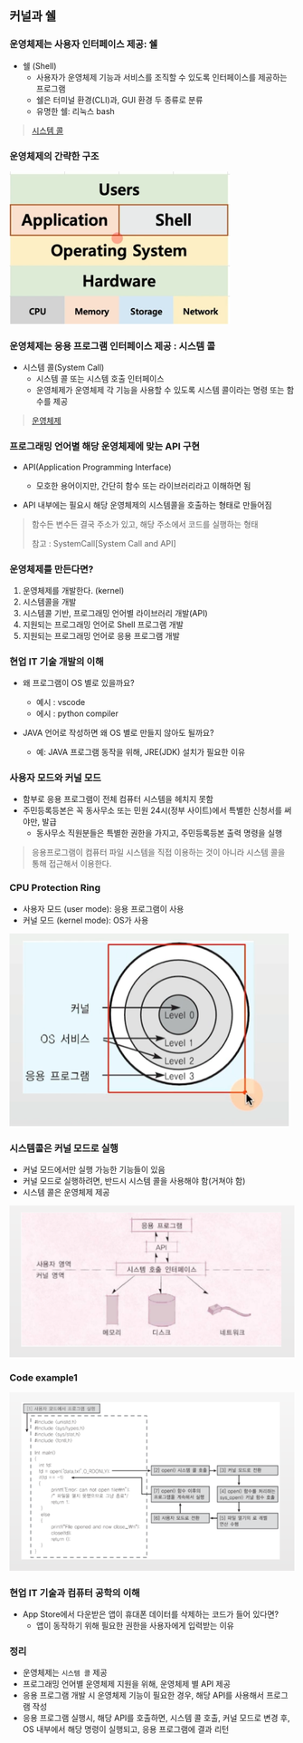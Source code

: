 ## 커널과 쉘

### 운영체제는 사용자 인터페이스 제공: 쉘
- 쉘 (Shell)
    - 사용자가 운영체제 기능과 서비스를 조직할 수 있도록 인터페이스를 제공하는 프로그램
    - 쉘은 터미널 환경(CLI)과, GUI 환경 두 종류로 분류
    - 유명한 쉘: 리눅스 bash

> [시스템 콜](https://namu.wiki/w/%EC%8B%9C%EC%8A%A4%ED%85%9C%20%EC%BD%9C)


### 운영체제의 간략한 구조
![](img/2022-04-20-22-39-59.png)


### 운영체제는 응용 프로그램 인터페이스 제공 : 시스템 콜
- 시스템 콜(System Call)
    - 시스템 콜 또는 시스템 호출 인터페이스
    - 운영체제가 운영체제 각 기능을 사용할 수 있도록 시스템 콜이라는 명령 또는 함수를 제공

> [운영체제](https://man7.org/linux/man-pages/man2/open.2.html)

### 프로그래밍 언어별 해당 운영체제에 맞는 API 구현
- API(Application Programming Interface)
    - 모호한 용어이지만, 간단히 함수 또는 라이브러리라고 이해하면 됨

- API 내부에는 필요시 해당 운영체제의 시스템콜을 호출하는 형태로 만들어짐

> 함수든 변수든 결국 주소가 있고, 해당 주소에서 코드를 실행하는 형태
>
> 참고 : SystemCall[System Call and API]

### 운영체제를 만든다면?
1. 운영체제를 개발한다. (kernel)
2. 시스템콜을 개발
3. 시스템콜 기반, 프로그래밍 언어별 라이브러리 개발(API)
4. 지원되는 프로그래밍 언어로 Shell 프로그램 개발
5. 지원되는 프로그래밍 언어로 응용 프로그램 개발

### 현업 IT 기술 개발의 이해
- 왜 프로그램이 OS 별로 있을까요?
    - 예시 : vscode
    - 에시 : python compiler

- JAVA 언어로 작성하면 왜 OS 별로 만들지 않아도 될까요?
    - 예: JAVA 프로그램 동작을 위해, JRE(JDK) 설치가 필요한 이유

### 사용자 모드와 커널 모드
- 함부로 응용 프로그램이 전체 컴퓨터 시스템을 헤치지 못함
- 주민등록등본은 꼭 동사무소 또는 민원 24시(정부 사이트)에서 특별한 신청서를 써야만, 발급
    - 동사무소 직원분들은 특별한 권한을 가지고, 주민등록등본 출력 명령을 실행

> 응용프로그램이 컴퓨터 파일 시스템을 직접 이용하는 것이 아니라 시스템 콜을 통해 접근해서 이용한다.

### CPU Protection Ring
- 사용자 모드 (user mode): 응용 프로그램이 사용
- 커널 모드 (kernel mode): OS가 사용

![](img/2022-04-20-23-01-02.png)

### 시스템콜은 커널 모드로 실행
- 커널 모드에서만 실행 가능한 기능들이 있음
- 커널 모드로 실행하려면, 반드시 시스템 콜을 사용해야 함(거쳐야 함)
- 시스템 콜은 운영체제 제공

![](img/2022-04-20-23-02-34.png)

### Code example1

![](img/2022-04-20-23-03-04.png)

### 현업 IT 기술과 컴퓨터 공학의 이해
- App Store에서 다운받은 앱이 휴대폰 데이터를 삭제하는 코드가 들어 있다면?
    - 앱이 동작하기 위해 필요한 권한을 사용자에게 입력받는 이유

### 정리
- 운영체제는 `시스템 콜` 제공
- 프로그래밍 언어별 운영체제 지원을 위해, 운영체제 별 API 제공
- 응용 프로그램 개발 시 운영체제 기능이 필요한 경우, 해당 API를 사용해서 프로그램 작성
- 응용 프로그램 실행시, 해당 API를 호출하면, 시스템 콜 호출, 커널 모드로 변경 후, OS 내부에서 해당 명령이 실행되고, 응용 프로그램에 결과 리턴
